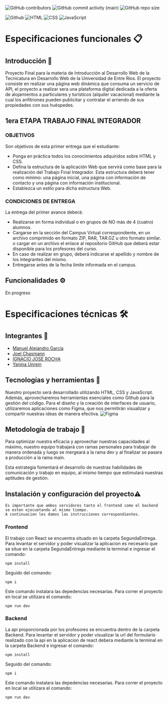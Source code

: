![GitHub contributors](https://img.shields.io/github/contributors/Manuelgarcia1/TP-dise-oweb?style=plastic&label=Colaboradores&labelColor=transparent&color=green)
![GitHub commit activity (main)](https://img.shields.io/github/commit-activity/t/Manuelgarcia1/TP-dise-oweb/main?style=plastic&label=main%20commits&color=yellow)
![GitHub repo size](https://img.shields.io/github/repo-size/Manuelgarcia1/TP-dise-oweb?style=plastic&label=tama%C3%B1o&color=%234d3636)


![Github](https://img.shields.io/badge/Github-%23181717?style=for-the-badge&logo=github&logoColor=white)
![HTML](https://img.shields.io/badge/HTML5-E34F26?style=for-the-badge&logo=html5&logoColor=white)
![CSS](https://img.shields.io/badge/CSS3-1572B6?style=for-the-badge&logo=css3&logoColor=white)
![JavaScript](https://img.shields.io/badge/JavaScript-F7DF1E?style=for-the-badge&logo=javascript&logoColor=black)

# Especificaciones funcionales :clipboard:


## Introducción 🌟
Proyecto Final para la materia de Introducción al Desarrollo Web de la Tecnicatura en Desarrollo Web de la Universidad de Entre Ríos. El proyecto consiste en realizar una página web dinámica que consuma un servicio de API, el proyecto a realizar sera una plataforma digital dedicada a la oferta de alojamientos a particulares y turísticos (alquiler vacacional) mediante la cual los anfitriones pueden publicitar y contratar el arriendo de sus propiedades con sus huéspedes.

## 1era ETAPA TRABAJO FINAL INTEGRADOR

### OBJETIVOS
Son objetivos de esta primer entrega que el estudiante:
- Ponga en práctica todos los conocimientos adquiridos sobre HTML y CSS.
- Defina la estructura de la aplicación Web que servirá como base para la realización del Trabajo Final Integrador. Esta estructura deberá tener como mínimo: una página inicial, una página con información de contacto y una página con información institucional.
- Establezca un estilo para dicha estructura Web.

### CONDICIONES DE ENTREGA
La entrega del primer avance deberá:
- Realizarse en forma individual o en grupos de NO más de 4 (cuatro) alumnos.
- Cargarse en la sección del Campus Virtual correspondiente, en un archivo comprimido en formato ZIP, RAR, TAR.GZ u otro formato similar. o cargar en un archivo el enlace al repositorio GitHub que deberá estar disponible para los profesores del curso.
- En caso de realizar en grupo, deberá indicarse el apellido y nombre de los integrantes del mismo.
- Entregarse antes de la fecha límite informada en el campus.


## Funcionalidades :gear:
En progreso 

# Especificaciones técnicas 🛠️

## Integrantes 👥
- [Manuel Alejandro García](https://github.com/Manuelgarcia1)
- [Joel Chasmann](https://github.com/ChasmannJoel)
- [IGNACIO JOSE ROCHA](https://github.com/ignacio-Jose-Rocha)
- [Yanina Unrein](https://github.com/Yanina-Unrein)

 
## Tecnologías y herramientas 🚀

Nuestro proyecto será desarrollado utilizando HTML, CSS y JavaScript. Además, aprovecharemos herramientas esenciales como Github para la gestión del código. Para el diseño y la creación de interfaces de usuario, utilizaremos aplicaciones como Figma, que nos permitirán visualizar y compartir nuestras ideas de manera efectiva.
![Figma](https://www.figma.com/file/Ou9J8RxD93kXtFHnGAsD3b/Proyecto-Web?type=design&node-id=0%3A1&mode=design&t=gbqU1NRnPoEgd9ia-1)

## Metodología de trabajo 🔄

Para optimizar nuestra eficacia y aprovechar nuestras capacidades al máximo, nuestro equipo trabajará con ramas personales para trabajar de manera ordenada y luego se mergeará a la rama dev y al finalizar se pasara a producción a la rama main.

Esta estrategia fomentará el desarrollo de nuestras habilidades de comunicación y trabajo en equipo, al mismo tiempo que estimulará nuestras aptitudes de gestión.


## Instalación y configuración del proyecto⚠️
    Es importante que ambos servidores tanto el frontend como el backend se esten ejecuetando al mismo tiempo.
    A continuacion les damos las instrucciones correspondientes.


### Frontend

El trabajo con React se encuentra situado en la carpeta SegundaEntrega.
Para levantar el servidor y poder visualizar la aplicacion es necesario que se situe en la carpeta SegundaEntrega mediante la terminal e ingresar el comando:

```npm install```

Seguido del comando:

```npm i```

Este comando instalara las depedencias necesarias.
Para correr el proyecto en local se utilizara el comando: 

```npm run dev```



### Backend
La api proporcionada por los profesores se encuentra dentro de la carpeta Backend.
Para levantar el servidor y poder visualizar la url del formulario realizado con la api en la aplicacion de react debera mediante la terminal en la carpeta Backend e ingresar el comando:

```npm install```


Seguido del comando:

```npm i```

Este comando instalara las depedencias necesarias.
Para correr el proyecto en local se utilizara el comando: 

```npm run dev```


